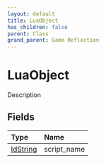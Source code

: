 ```yaml
---
layout: default
title: LuaObject
has_children: false
parent: Class
grand_parent: Game Reflection
---
```

# LuaObject
Description 

## Fields

| Type | Name |
|:-------------|:--------------|
| [IdString](/docs/game-reflection/components/id_string) | script_name |

